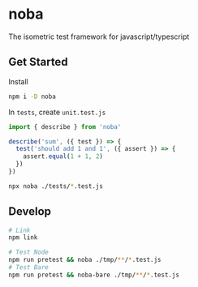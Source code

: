 # noba

The isometric test framework for javascript/typescript

## Get Started

Install

```bash
npm i -D noba
```

In `tests`, create `unit.test.js`

```js
import { describe } from 'noba'

describe('sum', ({ test }) => {
  test('should add 1 and 1', ({ assert }) => {
    assert.equal(1 + 1, 2)
  })
})
```

```bash
npx noba ./tests/*.test.js
```

## Develop

```bash
# Link
npm link

# Test Node
npm run pretest && noba ./tmp/**/*.test.js
# Test Bare
npm run pretest && noba-bare ./tmp/**/*.test.js
```
